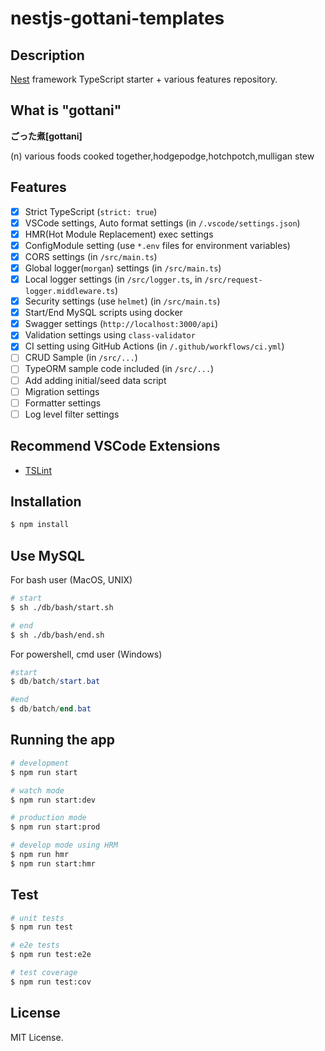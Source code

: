 # nestjs-gottani-templates

## Description

[Nest](https://github.com/nestjs/nest) framework TypeScript starter + various features repository.

## What is "gottani"

**ごった煮[gottani]**

(n) various foods cooked together,hodgepodge,hotchpotch,mulligan stew

## Features

- [x] Strict TypeScript (`strict: true`)
- [x] VSCode settings, Auto format settings (in `/.vscode/settings.json`)
- [x] HMR(Hot Module Replacement) exec settings
- [x] ConfigModule setting (use `*.env` files for environment variables)
- [x] CORS settings (in `/src/main.ts`)
- [x] Global logger(`morgan`) settings (in `/src/main.ts`)
- [x] Local logger settings (in `/src/logger.ts`, in `/src/request-logger.middleware.ts`)
- [x] Security settings (use `helmet`) (in `/src/main.ts`)
- [x] Start/End MySQL scripts using docker
- [x] Swagger settings (`http://localhost:3000/api`)
- [x] Validation settings using `class-validator`
- [x] CI setting using GitHub Actions (in `/.github/workflows/ci.yml`)
- [ ] CRUD Sample (in `/src/...`)
- [ ] TypeORM sample code included (in `/src/...`)
- [ ] Add adding initial/seed data script
- [ ] Migration settings
- [ ] Formatter settings
- [ ] Log level filter settings

## Recommend VSCode Extensions
- [TSLint](https://marketplace.visualstudio.com/items?itemName=ms-vscode.vscode-typescript-tslint-plugin)

## Installation

```bash
$ npm install
```

## Use MySQL

For bash user (MacOS, UNIX)

```bash
# start
$ sh ./db/bash/start.sh

# end
$ sh ./db/bash/end.sh
```

For powershell, cmd user (Windows)

```powershell
#start
$ db/batch/start.bat

#end
$ db/batch/end.bat
```

## Running the app

```bash
# development
$ npm run start

# watch mode
$ npm run start:dev

# production mode
$ npm run start:prod

# develop mode using HRM
$ npm run hmr
$ npm run start:hmr
```

## Test

```bash
# unit tests
$ npm run test

# e2e tests
$ npm run test:e2e

# test coverage
$ npm run test:cov
```

## License

MIT License.

